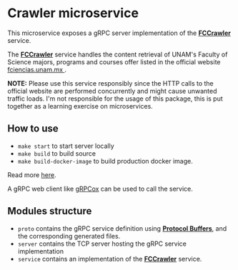 # Crawler microservice

This microservice exposes a gRPC server implementation of the [**FCCrawler**](proto/service.proto) service.

The [**FCCrawler**](proto/service.proto) service handles the content retrieval of UNAM's Faculty
 of Science majors, programs and courses offer listed in the official website [fciencias.unam.mx
 ](http://www.fciencias.unam.mx/).
 
**NOTE:** Please use this service responsibly since the HTTP calls to the official website are
 performed concurrently and might cause unwanted traffic loads. I'm not responsible for the
  usage of this package, this is put together as a learning exercise on microservices.
  
 ## How to use
 * `make start` to start server locally
 * `make build` to build source
 * `make build-docker-image` to build production docker image.
 
 Read more [here](Makefile).
 
 A gRPC web client like [gRPCox](https://github.com/gusaul/grpcox) can be used to call the service.
 
 ## Modules structure
 
 * `proto` contains the gRPC service definition using [**Protocol Buffers**](https://developers.google.com/protocol-buffers), and the corresponding generated files.  
 * `server` contains the TCP server hosting the gRPC service implementation
 * `service` contains an implementation of the [**FCCrawler**](proto/service.proto) service.   
